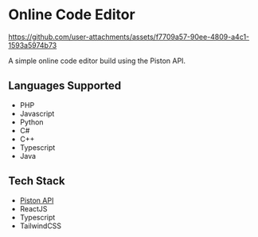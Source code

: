 # Online Code Editor

https://github.com/user-attachments/assets/f7709a57-90ee-4809-a4c1-1593a5974b73

A simple online code editor build using the Piston API.

## Languages Supported
- PHP
- Javascript
- Python
- C#
- C++
- Typescript
- Java

## Tech Stack
- <a href="https://piston.readthedocs.io/en/latest/" target="_blank">Piston API</a>
- ReactJS
- Typescript
- TailwindCSS
